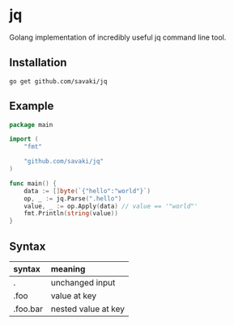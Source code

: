 # jq

Golang implementation of incredibly useful jq command line tool.

## Installation

```
go get github.com/savaki/jq
```

## Example

```go
package main

import (
	"fmt"

	"github.com/savaki/jq"
)

func main() {
	data := []byte(`{"hello":"world"}`)
	op, _ := jq.Parse(".hello")
	value, _ := op.Apply(data) // value == '"world"'
	fmt.Println(string(value))
}
```

## Syntax

| syntax | meaning|
| :--- | :--- |
| . |  unchanged input |
| .foo |  value at key |
| .foo.bar |  nested value at key |


